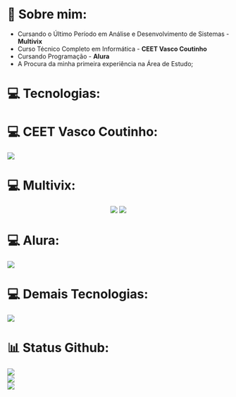 # 💫 Sobre mim:
<ul>
  <li>Cursando o Último Período em Análise e Desenvolvimento de Sistemas - <b>Multivix</b></li>
  <li>Curso Técnico Completo em Informática - <b>CEET Vasco Coutinho</b></li>
  <li>Cursando Programação - <b>Alura</b></li>
  <li>A Procura da minha primeira experiência na Área de Estudo;</li>
</ul>

# 💻 Tecnologias:

# 💻 CEET Vasco Coutinho:
<p align="">
    <img src="https://skillicons.dev/icons?i=java,mysql,cs,html,css,bootstrap,php,js,dart,flutter,firebase,py,opencv" />
</p>

# 💻 Multivix:
<p align="center">
  <img styles="width:20;" src="https://encrypted-tbn0.gstatic.com/images?q=tbn:ANd9GcQrOBaj8E3a_N8keUQ29HzIyNY8pXP0BPlscg&s"/>
    <img src="https://skillicons.dev/icons?i=dart,flutter,firebase,html,css,git,github" />
</p>

# 💻 Alura:
<p align="">
    <img src="https://skillicons.dev/icons?i=dart,html,css,bootstrap,js,nodejs,react,cs,git,github" />
</p>

# 💻 Demais Tecnologias:
<p align="">
    <img src="https://skillicons.dev/icons?i=spring,postgres,postman,figma,supabase,docker,vscode,vercel" />
</p>

# 📊 Status Github:
![](https://github-readme-stats.vercel.app/api?username=julianojnc&theme=algolia&hide_border=false&include_all_commits=false&count_private=false)<br/>
![](https://github-readme-streak-stats.herokuapp.com/?user=julianojnc&theme=algolia&hide_border=false)<br/>
![](https://github-readme-stats.vercel.app/api/top-langs/?username=julianojnc&theme=algolia&hide_border=false&include_all_commits=false&count_private=false&layout=compact)

<!-- Proudly created with GPRM ( https://gprm.itsvg.in ) -->
